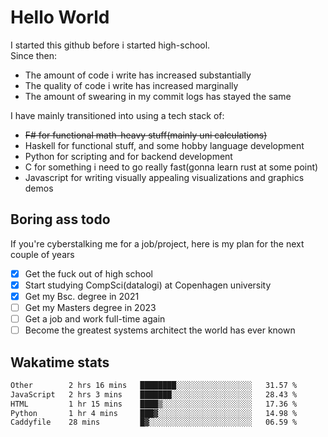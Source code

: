 # Hello World

I started this github before i started high-school.  
Since then:
- The amount of code i write has increased substantially
- The quality of code i write has increased marginally
- The amount of swearing in my commit logs has stayed the same

I have mainly transitioned into using a tech stack of:
- ~~F# for functional math-heavy stuff(mainly uni calculations)~~
- Haskell for functional stuff, and some hobby language development
- Python for scripting and for backend development
- C for something i need to go really fast(gonna learn rust at some point)
- Javascript for writing visually appealing visualizations and graphics demos

## Boring ass todo
If you're cyberstalking me for a job/project, here is my plan for the next couple of years
- [x] Get the fuck out of high school
- [x] Start studying CompSci(datalogi) at Copenhagen university
- [x] Get my Bsc. degree in 2021
- [ ] Get my Masters degree in 2023
- [ ] Get a job and work full-time again
- [ ] Become the greatest systems architect the world has ever known

## Wakatime stats
<!--START_SECTION:waka-->

```txt
Other        2 hrs 16 mins   ████████░░░░░░░░░░░░░░░░░   31.57 %
JavaScript   2 hrs 3 mins    ███████░░░░░░░░░░░░░░░░░░   28.43 %
HTML         1 hr 15 mins    ████▒░░░░░░░░░░░░░░░░░░░░   17.36 %
Python       1 hr 4 mins     ███▓░░░░░░░░░░░░░░░░░░░░░   14.98 %
Caddyfile    28 mins         █▓░░░░░░░░░░░░░░░░░░░░░░░   06.59 %
```

<!--END_SECTION:waka-->
